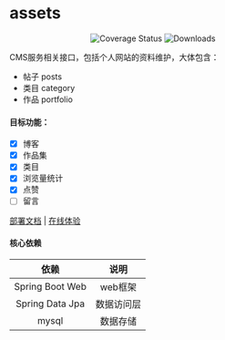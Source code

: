# assets

<p align="center">
 <img src="https://img.shields.io/badge/Spring%20Cloud-2020.0.3-green.svg" alt="Coverage Status">
 <img src="https://img.shields.io/badge/Spring%20Boot-2.4.6-green.svg" alt="Downloads">
</p>

CMS服务相关接口，包括个人网站的资料维护，大体包含：

- 帖子 posts
- 类目 category
- 作品 portfolio

#### 目标功能：

- [x] 博客
- [x] 作品集
- [x] 类目
- [x] 浏览量统计
- [x] 点赞
- [ ] 留言

<a href="#" target="_blank">部署文档</a> | <a target="_blank" href="https://console.abeille.top"> 在线体验</a>

#### 核心依赖

|               依赖               |            说明            |
|:-------------------------------:|:-------------------------:|
|         Spring Boot Web         |           web框架          |
|         Spring Data Jpa         |          数据访问层         |
|               mysql             |           数据存储          |
